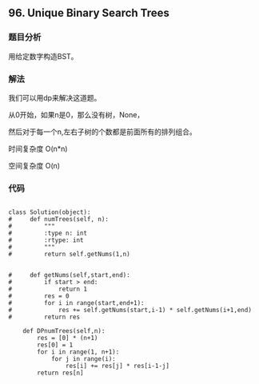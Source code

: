 ## 96. Unique Binary Search Trees

### 题目分析
用给定数字构造BST。

### 解法
我们可以用dp来解决这道题。

从0开始，如果n是0，那么没有树，None，

然后对于每一个n,左右子树的个数都是前面所有的排列组合。

时间复杂度 O(n*n)

空间复杂度 O(n)

### 代码
```

class Solution(object):
#     def numTrees(self, n):
#         """
#         :type n: int
#         :rtype: int
#         """
#         return self.getNums(1,n)
            
            
#     def getNums(self,start,end):
#         if start > end:
#             return 1
#         res = 0
#         for i in range(start,end+1):
#             res += self.getNums(start,i-1) * self.getNums(i+1,end)
#         return res

    def DPnumTrees(self,n):
        res = [0] * (n+1)
        res[0] = 1
        for i in range(1, n+1):
            for j in range(i):
                res[i] += res[j] * res[i-1-j]
        return res[n]

```
